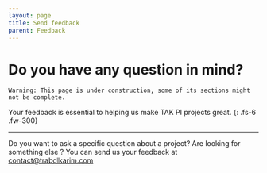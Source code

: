```yaml
---
layout: page
title: Send feedback
parent: Feedback
---
```


# Do you have any question in mind?

`Warning: This page is under construction, some of its sections might not be complete.`


Your feedback is essential to helping us make TAK PI projects great.
{: .fs-6 .fw-300}

---

Do you want to ask a specific question about a project? Are looking for something else ? You can send us your feedback at [contact@trabdlkarim.com](mailto:contact@trabdlkarim.com) 
